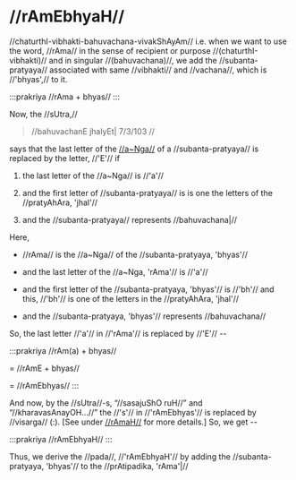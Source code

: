 # //rAmEbhyaH//

//chaturthI-vibhakti-bahuvachana-vivakShAyAm// i.e. when we want to use
the word, //rAma// in the sense of recipient or purpose
//(chaturthI-vibhakti)// and in singular //(bahuvachana)//, we add the
//subanta-pratyaya// associated with same //vibhakti// and //vachana//,
which is //'bhyas',// to it.

:::prakriya
//rAma + bhyas//
:::

Now, the //sUtra,//

> //bahuvachanE jhalyEt| 7/3/103 //

says that the last letter of the
[//a~Nga//](#/shadlinga-prakaranam/general/angam) of a
//subanta-pratyaya// is replaced by the letter, //'E'// if

1. the last letter of the //a~Nga// is //'a'//

2. and the first letter of //subanta-pratyaya// is is one the letters
   of the //pratyAhAra, 'jhal'//

3. and the //subanta-pratyaya// represents //bahuvachana|//

Here,

- //rAma// is the //a~Nga// of the //subanta-pratyaya, 'bhyas'//

- and the last letter of the //a~Nga, 'rAma'// is //'a'//

- and the first letter of the //subanta-pratyaya, 'bhyas'// is
  //'bh'// and this, //'bh'// is one of the letters in the
  //pratyAhAra, 'jhal'//

- and the //subanta-pratyaya, 'bhyas'// represents //bahuvachana//

So, the last letter //'a'// in //'rAma'// is replaced by //'E'// --

:::prakriya
//rAm(a) + bhyas//

= //rAmE + bhyas//

= //rAmEbhyas//
:::

And now, by the //sUtra//-s, “//sasajuShO ruH//” and
“//kharavasAnayOH...//” the //'s'// in //'rAmEbhyas'// is replaced by
//visarga// (:). \[See under
[//rAmaH//](#/shadlinga-prakaranam/raama-sabdah/raama-1-1) for more
details.] So, we get --

:::prakriya
//rAmEbhyaH//
:::

Thus, we derive the //pada//, //'rAmEbhyaH'// by adding the
//subanta-pratyaya, 'bhyas'// to the //prAtipadika, 'rAma'|//
<!--stackedit_data:
eyJoaXN0b3J5IjpbMTA1NjA1NjEzNl19
-->
